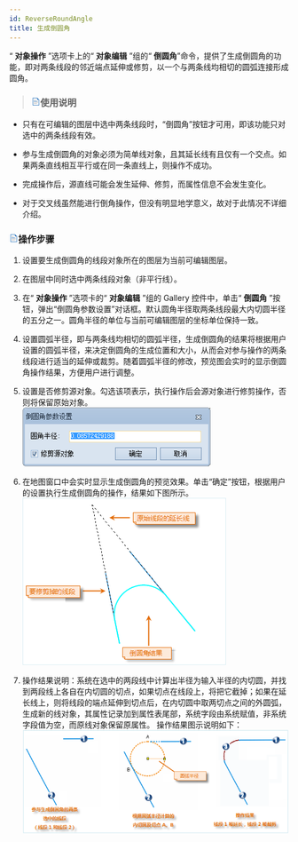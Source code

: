 ```yaml
---
id: ReverseRoundAngle
title: 生成倒圆角  
---  
```


“ **对象操作** ”选项卡上的“ **对象编辑** ”组的“ **倒圆角**”命令，提供了生成倒圆角的功能，即对两条线段的邻近端点延伸或修剪，以一个与两条线均相切的圆弧连接形成圆角。


> ### ![](../../../img/read.gif)使用说明

* 只有在可编辑的图层中选中两条线段时，“倒圆角”按钮才可用，即该功能只对选中的两条线段有效。

* 参与生成倒圆角的对象必须为简单线对象，且其延长线有且仅有一个交点。如果两条直线相互平行或在同一条直线上，则操作不成功。

* 完成操作后，源直线可能会发生延伸、修剪，而属性信息不会发生变化。  
* 对于交叉线虽然能进行倒角操作，但没有明显地学意义，故对于此情况不详细介绍。

 ### ![](../../../img/read.gif)操作步骤

1. 设置要生成倒圆角的线段对象所在的图层为当前可编辑图层。

2. 在图层中同时选中两条线段对象（非平行线）。

3. 在“ **对象操作** ”选项卡的“ **对象编辑** ”组的 Gallery 控件中，单击“ **倒圆角**
”按钮，弹出“倒圆角参数设置”对话框。默认圆角半径取两条线段最大内切圆半径的五分之一。圆角半径的单位与当前可编辑图层的坐标单位保持一致。  

4. 设置圆弧半径，即与两条线均相切的圆弧半径，生成倒圆角的结果将根据用户设置的圆弧半径，来决定倒圆角的生成位置和大小，从而会对参与操作的两条线段进行适当的延伸或裁剪。随着圆弧半径的修改，预览图会实时的显示倒圆角操作结果，方便用户进行调整。

5. 设置是否修剪源对象。勾选该项表示，执行操作后会源对象进行修剪操作，否则将保留原始对象。  
![](img/ReverseRoundDia.png)  
 
6. 在地图窗口中会实时显示生成倒圆角的预览效果。单击“确定”按钮，根据用户的设置执行生成倒圆角的操作，结果如下图所示。  
![](img/ReverseRoundResult.png)  

7. 操作结果说明：系统在选中的两段线中计算出半径为输入半径的内切圆，并找到两段线上各自在内切圆的切点，如果切点在线段上，将把它截掉；如果在延长线上，则将线段的端点延伸到切点后，在内切圆中取两切点之间的外圆弧，生成新的线对象，其属性记录加到属性表尾部，系统字段由系统赋值，非系统字段值为空，而原线对象保留原属性。
操作结果图示说明如下：    
![](img/ReverseRound.png)  

